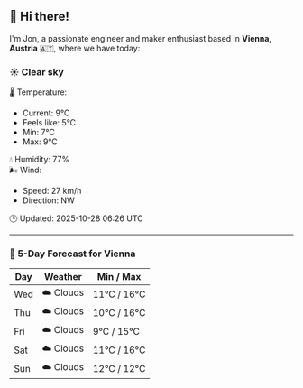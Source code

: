 ## 👋 Hi there!

I'm Jon, a passionate engineer and maker enthusiast based in **Vienna, Austria** 🇦🇹, where we have today:

### ☀️ Clear sky 

🌡️ Temperature: 
* Current: 9°C
* Feels like: 5°C
* Min: 7°C 
* Max: 9°C  

💧 Humidity: 77%  
🌬️ Wind: 
* Speed: 27 km/h 
* Direction: NW  

🕒 Updated: 2025-10-28 06:26 UTC

---

### 📅 5-Day Forecast for Vienna

| Day | Weather | Min / Max |
|-----|---------|------------|
| Wed | ☁️ Clouds | 11°C / 16°C |
| Thu | ☁️ Clouds | 10°C / 16°C |
| Fri | ☁️ Clouds | 9°C / 15°C |
| Sat | ☁️ Clouds | 11°C / 16°C |
| Sun | ☁️ Clouds | 12°C / 12°C |
